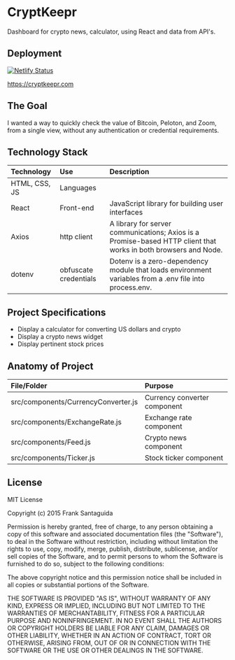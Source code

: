 # CryptKeepr
Dashboard for crypto news, calculator, using React and data from API's.<br>

## Deployment
[![Netlify Status](https://api.netlify.com/api/v1/badges/3e01cfbb-cf04-4379-8587-5f6a806650f0/deploy-status)](https://app.netlify.com/sites/stoic-beaver-5c50a6/deploys)

https://cryptkeepr.com


## The Goal
I wanted a way to quickly check the value of Bitcoin, Peloton, and Zoom, from a single view, without any authentication or credential requirements.


## Technology Stack

| Technology    	| Use           	  | Description     	|
| :------------------|:-------------------| :----------------	|
| HTML, CSS, JS 			| Languages     | 				  |
| React	| Front-end			  |	JavaScript library for building user interfaces            |
|Axios|	http client|	A library for server communications; Axios is a Promise-based HTTP client that works in both browsers and Node.|
|dotenv| obfuscate credentials| Dotenv is a zero-dependency module that loads environment variables from a .env file into process.env.|

## Project Specifications
* Display a calculator for converting US dollars and crypto
* Display a crypto news widget
* Display pertinent stock prices 

## Anatomy of Project


| File/Folder    	| Purpose           	  |
| :------------------|:-------------------|
| src/components/CurrencyConverter.js		 			| Currency converter component|
| src/components/ExchangeRate.js		 			| Exchange rate component    |
| src/components/Feed.js	 			| Crypto news component     |
| src/components/Ticker.js| Stock ticker component     |



## License
MIT License

Copyright (c) 2015 Frank Santaguida

Permission is hereby granted, free of charge, to any person obtaining a copy
of this software and associated documentation files (the "Software"), to deal
in the Software without restriction, including without limitation the rights
to use, copy, modify, merge, publish, distribute, sublicense, and/or sell
copies of the Software, and to permit persons to whom the Software is
furnished to do so, subject to the following conditions:

The above copyright notice and this permission notice shall be included in all
copies or substantial portions of the Software.

THE SOFTWARE IS PROVIDED "AS IS", WITHOUT WARRANTY OF ANY KIND, EXPRESS OR
IMPLIED, INCLUDING BUT NOT LIMITED TO THE WARRANTIES OF MERCHANTABILITY,
FITNESS FOR A PARTICULAR PURPOSE AND NONINFRINGEMENT. IN NO EVENT SHALL THE
AUTHORS OR COPYRIGHT HOLDERS BE LIABLE FOR ANY CLAIM, DAMAGES OR OTHER
LIABILITY, WHETHER IN AN ACTION OF CONTRACT, TORT OR OTHERWISE, ARISING FROM,
OUT OF OR IN CONNECTION WITH THE SOFTWARE OR THE USE OR OTHER DEALINGS IN THE
SOFTWARE.

